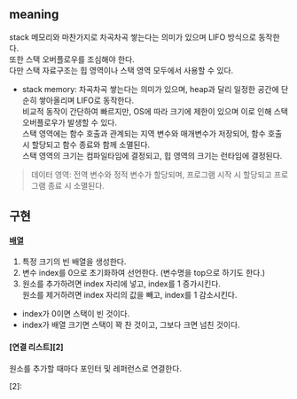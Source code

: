 ## meaning
stack 메모리와 마찬가지로 차곡차곡 쌓는다는 의미가 있으며 LIFO 방식으로 동작한다.  
또한 스택 오버플로우를 조심해야 한다.  
다만 스택 자료구조는 힙 영역이나 스택 영역 모두에서 사용할 수 있다.
- stack memory: 차곡차곡 쌓는다는 의미가 있으며, heap과 달리 일정한 공간에 단순히 쌓아올리며 LIFO로 동작한다.  
비교적 동작이 간단하여 빠르지만, OS에 따라 크기에 제한이 있으며 이로 인해 스택 오버플로우가 발생할 수 있다.  
스택 영역에는 함수 호출과 관계되는 지역 변수와 매개변수가 저장되어, 함수 호출 시 할당되고 함수 종료와 함께 소멸된다.  
스택 영역의 크기는 컴파일타임에 결정되고, 힙 영역의 크기는 런타임에 결정된다.
> 데이터 영역: 전역 변수와 정적 변수가 할당되며, 프로그램 시작 시 할당되고 프로그램 종료 시 소멸된다.

## 구현
#### [배열][1]
1. 특정 크기의 빈 배열을 생성한다.
2. 변수 index를 0으로 초기화하여 선언한다. (변수명을 top으로 하기도 한다.)
3. 원소를 추가하려면 index 자리에 넣고, index를 1 증가시킨다.  
원소를 제거하려면 index 자리의 값을 빼고, index를 1 감소시킨다.
- index가 0이면 스택이 빈 것이다.
- index가 배열 크기면 스택이 꽉 찬 것이고, 그보다 크면 넘친 것이다.
#### [연결 리스트][2]
원소를 추가할 때마다 포인터 및 레퍼런스로 연결한다.


[1]: https://github.com/ipari3/CS/blob/main/Data%20Structure/Array.md
[2]: 
